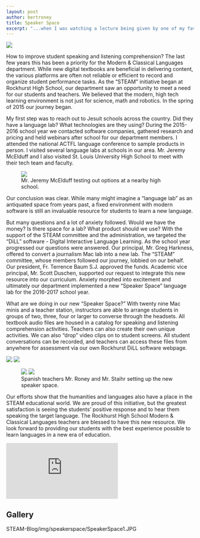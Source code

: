 ```yaml
---
layout: post
author: bertroney
title: Speaker Space
excerpt: "...when I was watching a lecture being given by one of my favorite modern physicists, Dr. Michio Kaku."
---
```


<div class="flex-wrapper">
  <img src="{{ site.baseurl }}/img/indicators/st1.4a.jpg">
</div>

How to improve student speaking and listening comprehension?  The last few years this has been a priority for the Modern & Classical Languages department.  While new digital textbooks are beneficial in delivering content, the various platforms are often not reliable or efficient to record and organize student performance tasks.  As the “STEAM” initiative began at Rockhurst High School, our department saw an opportunity to meet a need for our students and teachers.  We believed that the modern, high tech learning environment is not just for science, math and robotics.  In the spring of 2015 our journey began.


My first step was to reach out to Jesuit schools across the country.  Did they have a language lab?  What technologies are they using?  During the 2015-2016 school year we contacted software companies, gathered research and pricing and held webinars after school for our department members.  I attended the national ACTFL language conference to sample products in person.  I visited several language labs at schools in our area.  Mr. Jeremy McElduff and I also visited St. Louis University High School to meet with their tech team and faculty. 



<div class="flex-wrapper">
  <figure>
    <img src="{{ site.baseurl }}/img/SpeakerSpaceJeremy.JPG">
    <figcaption>Mr. Jeremy McElduff testing out options at a nearby high school.</figcaption>
    </figure>
</div>


Our conclusion was clear.  While many might imagine a “language lab” as an antiquated space from years past, a fixed environment with modern software is still an invaluable resource for students to learn a new language.


But many questions and a lot of anxiety followed.  Would we have the money?  Is there space for a lab?  What product should we use?  With the support of the STEAM committee and the administration, we targeted the “DiLL” software - Digital Interactive Language Learning.  As the school year progressed our questions were answered.  Our principal, Mr. Greg Harkness, offered to convert a journalism Mac lab into a new lab.  The “STEAM” committee, whose members followed our journey, lobbied on our behalf.  Our president, Fr. Terrence Baum S.J. approved the funds.  Academic vice principal, Mr. Scott Duschen, supported our request to integrate this new resource into our curriculum.  Anxiety morphed into excitement and ultimately our department implemented a new “Speaker Space” language lab for the 2016-2017 school year. 


What are we doing in our new “Speaker Space?”  With twenty nine Mac minis and a teacher station, instructors are able to arrange students in groups of two, three, four or larger to converse through the headsets.  All textbook audio files are housed in a catalog for speaking and listening comprehension activities.  Teachers can also create their own unique activities.  We can also “drop” video clips on to student screens.  All student conversations can be recorded, and teachers can access these files from anywhere for assessment via our own Rockhurst DiLL software webpage. 


<div class="flex-wrapper">
  <img src="{{ site.baseurl }}/img/speakerspace/SpeakerSpace3.JPG">
  <img src="{{ site.baseurl }}/img/speakerspace/SpeakerSpace7.JPG">
</div>

<div class="flex-wrapper">
  <figure> 
    <img src="{{ site.baseurl }}/img/speakerspace/SpeakerSpace3.JPG">
    <img src="{{ site.baseurl }}/img/speakerspace/SpeakerSpace7.JPG">
    <figcaption>Spanish teachers Mr. Roney and Mr. Staihr setting up the new speaker space.</figcaption>
  </figure>
</div>

Our efforts show that the humanities and languages also have a place in the STEAM educational world.  We are proud of this initiative, but the greatest satisfaction is seeing the students’ positive response and to hear them speaking the target language.  The Rockhurst High School Modern & Classical Languages teachers are blessed to have this new resource.  We look forward to providing our students with the best experience possible to learn languages in a new era of education.  

<div class="embed-container">
  <iframe src="https://www.youtube.com/embed/JDbSJ6Yo5EA" frameborder="0" allowfullscreen></iframe>
</div>


## Gallery
STEAM-Blog/img/speakerspace/SpeakerSpace1.JPG
<div class="row">
  <div class="col-xs-3"><a class="image-popup-vertical-fit" href="/img/speakerspace/SpeakerSpace1.JPG" title=""><img src="/img/speakerspace/SpeakerSpace1.JPG" alt=""></a></div>
  <div class="col-xs-3"><a class="image-popup-vertical-fit" href="/img/speakerspace/SpeakerSpace2.JPG" title=""><img src="/img/speakerspace/SpeakerSpace2.JPG" alt=""></a></div>
  <div class="col-xs-3"><a class="image-popup-vertical-fit" href="/img/speakerspace/SpeakerSpace3.JPG" title=""><img src="/img/speakerspace/SpeakerSpace3.JPG" alt=""></a></div>
</div>
<p>&nbsp;</p>
<div class="row">
   <div class="col-xs-3"><a class="image-popup-vertical-fit" href="/img/speakerspace/SpeakerSpace4.JPG" title=""><img src="/img/speakerspace/SpeakerSpace4.JPG" alt=""></a></div>
  <div class="col-xs-3"><a class="image-popup-vertical-fit" href="/img/speakerspace/SpeakerSpace5.JPG" title=""><img src="/img/speakerspace/SpeakerSpace5.JPG" alt=""></a></div>
  <div class="col-xs-3"><a class="image-popup-vertical-fit" href="/img/speakerspace/SpeakerSpace6.JPG" title=""><img src="/img/speakerspace/SpeakerSpace6.JPG" alt=""></a></div>
  
</div>
<p>&nbsp;</p>
<div class="row">
  <div class="col-xs-3"><a class="image-popup-vertical-fit" href="/img/speakerspace/SpeakerSpace7.JPG" title=""><img src="/img/speakerspace/SpeakerSpace7.JPG" alt=""></a></div>
  <div class="col-xs-3"><a class="image-popup-vertical-fit" href="/img/speakerspace/SpeakerSpace8.JPG" title=""><img src="/img/speakerspace/SpeakerSpace8.JPG" alt=""></a></div>
  <div class="col-xs-3"><a class="image-popup-vertical-fit" href="/img/speakerspace/SpeakerSpace9.JPG" title=""><img src="/img/speakerspace/SpeakerSpace9.JPG" alt=""></a></div>
</div>






